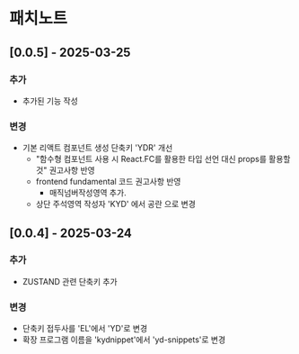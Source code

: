 # 패치노트

## [0.0.5] - 2025-03-25

### 추가

- 추가된 기능 작성

### 변경

- 기본 리액트 컴포넌트 생성 단축키 'YDR' 개선
  - "함수형 컴포넌트 사용 시 React.FC를 활용한 타입 선언 대신 props를 활용할것" 권고사항 반영
  - frontend fundamental 코드 권고사항 반영
    - 매직넘버작성영역 추가.
  - 상단 주석영역 작성자 'KYD' 에서 공란 으로 변경

## [0.0.4] - 2025-03-24

### 추가

- ZUSTAND 관련 단축키 추가

### 변경

- 단축키 접두사를 'EL'에서 'YD'로 변경
- 확장 프로그램 이름을 'kydnippet'에서 'yd-snippets'로 변경
